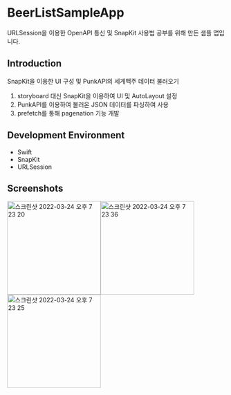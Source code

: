 # BeerListSampleApp

URLSession을 이용한 OpenAPI 틍신 및 SnapKit 사용법 공부를 위해 만든 샘플 앱입니다.

## Introduction
SnapKit을 이용한 UI 구성 및 PunkAPI의 세계맥주 데이터 불러오기
1. storyboard 대신 SnapKit을 이용하여 UI 및 AutoLayout 설정
2. PunkAPI를 이용하여 불러온 JSON 데이터를 파싱하여 사용
3. prefetch를 통해 pagenation 기능 개발

## Development Environment
* Swift
* SnapKit
* URLSession

## Screenshots
<img width="216" alt="스크린샷 2022-03-24 오후 7 23 20" src="https://user-images.githubusercontent.com/51810980/159895965-fa42dfd3-f83a-49bf-9160-11f18189fec0.png"><img width="216" alt="스크린샷 2022-03-24 오후 7 23 36" src="https://user-images.githubusercontent.com/51810980/159895989-ec8726ea-51f0-488b-8227-6013ed87c566.png"><img width="216" alt="스크린샷 2022-03-24 오후 7 23 25" src="https://user-images.githubusercontent.com/51810980/159895994-51ab8e05-deaf-486c-a770-c3de5ea3e743.png">
